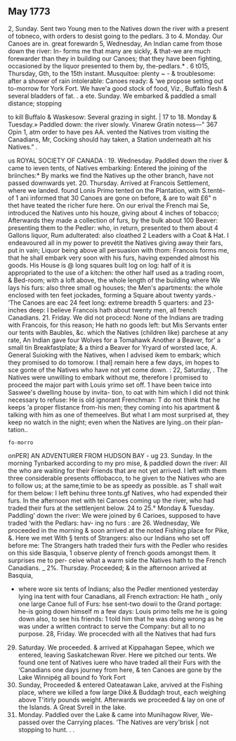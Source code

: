 ## May 1773

2, Sunday. Sent two Young men to the Natives down the river 
with a present of tobneco, with orders to desist going to the pedlars. 
3 to 4. Monday. Our Canoes are in. great forewardn 
5, Wednesday, An Indian came from those down the river: In- 
forms me that many are sickly, & that-we are much forewarder than they 
in building our Canoes; that they have been fighting, occasioned by the 
liquor presented to them by, the-pedlars.* . 
6 t015, Thursday, Gth, to the 15th instant. Musquitoe: plenty 
~ - & troublesome: after a shower of rain intolerable: Canoes ready: & 
‘we propose setting out to-morrow for York Fort. We have'a good stock 
of food, Viz., Buffalo flesh & several bladders of fat. . 
a ete. Sunday. We embarked & paddled a small distance; stopping 
  
to kill Buffalo & Waskesow: Several grazing in sight. 
| 17 to 18. Monday & Tuesday.» Paddled down: the river slowly. 
 Vinarew Gratin notess—" 367 Opin 1, atm order to have pes 
AA. vented the Natives trom visiting the Canadians, Mr, Cocking should hay 
taken, a Station underneath alt his Natives.” . 
  
  
  
  
us ROYAL SOCIETY OF CANADA : 
19. Wednesday. Paddled down the river & came to ieven tents, 
of Natives embarking: Entered the joining of the briinches:* By marks 
we find the Natives up the other branch, have not passed downwards yet. 
20. Thursday. Arrived at Francois Settlement, where we landed. 
found Lonis Primo tented on the Plantation, with S.tenté-of 
1 ani informed that 30 Canoes are gone on before, & are to wait £6" n 
thet have teated the richer fure here. On our erival the French mai Se, 
introduced the Natives unto his houze, giving about 4 inches of tobacco; 
Afterwards they made a collection of furs, by the bulk about 100 Beaver: 
presenting them to the Pedler: who, in return, presented to them about 
4 Gallons liquor, Rum adulterated: also cloathed 2 Leaders with a Coat 
& Hat. I endeavoured all in my power to prevétit the Natives giving 
away their fars, put in vain; Liquor being above all persuasion with 
thom: Francois forms me, that he shall embark very soon with his 
furs, having expended almost his goods. His House is @ long squares 
built log on log: half of it is appropriated to the use of a kitchen: the 
other half used as a trading room, & Bed-room; with a loft above, the 
whole length of the building where We lays his furs: also three small 
og houses; the Men's apartments: the whole enclosed with ten feet 
jockades, forming a Square about twenty yards.- ‘The Canoes are eac 
24 feet long: extreme breadth 5 quarters: and 23-inches deep: I believe 
Francois hath about twenty men, all french Canadians. 
21. Friday. We did not procecd: None of the Indians are trading 
with Francois, for this reason; He hath no goods left: but Mis Servants 
enter our tents with Baubles, &c. which the Natives (children like) 
parchese at any rate, An Indian gave four Wolves for a Tomahawk 
Another a Beaver, for’ a small tin Breakfastplate; & a third a Beaver 
for Yryard of worsted lace, A. General Suioking with the Natives, when 
I advised ikem to embark; which they promised to do tomorow. I 
thal] remain here a few days, im hopes to sce gonte of the Natives who 
have not yet come down. : 
22, Saturday, . The Natives were unwilling to embark without me, 
therefore I promised to proceed the major part with Louis 
yrimo set off. 1 have been twice into Saswee's dwelling house by invita- 
tion, to oat with him which I did not think necessary to refuse: He is 
old ignorant Frenchman: T do not think that he keeps ‘a proper 
flistance from-his men; they coming into his apartment & talking with 
him as one of themeelves. But what I am most surprised at, they keep 
no watch in the night; even when the Natives are lying..on their plan- 
tation.. 
      
   
  
  
       
        
    fo-morro 
  
  
onPER] AN ADVENTURER FROM HUDSON BAY - ug 
23. Sunday. In the morning Tynbarked according to my pro 
mise, & paddled down the river: All the 
who are waiting for their Friends that are not yet arrived. I left with 
them three considerable presents offlobacco, to he given to the Natives 
who are to follow us; at the same,timie to be as speedy as possible. as T 
shall wait for them below: I left behinu three tonts.gf Natives, who had 
expended their furs. In the afternoon met with tei Canoes coming up 
the river, who had traded their furs at the settlenjent below. 
24 to 25.° Monday & Tuesday. Paddling’ down the river: We 
were joined by 6 Carioes, supposed to have traded ‘with the Pedlars: hav- 
ing no furs : are 
26. Wednesday, We proceeded in the morning & soon arrived at 
the noted Fishing place for Pike, &. Here we met With § tents of 
Strangers: also our Indians who set off before me: The Strangers hath 
traded their furs with the Pedler who resides on this side Basquia, 1 
observe plenty of french goods amongst them. It surprises me to per- 
ceive what a warm side the Natives hath to the French Canadians. 
_ 2%. Thursday. Proceeded; & in the afternoon arrived at Basquia, 
* where wore six tents of Indians; also the Pedler mentioned yesterday 
lying ina tent with four Canadians, all French extraction: He hath 
_ only one large Canoe full of Furs: hse sent-two dowii to the Grand 
portage: he-is going down himself m a few days: Louis primo tells me 
he is going down also, to see his friends: 1 told him that he was doing 
wrong as he was under a written contract to serve the Company: but all 
to no purpose. 
28, Friday. We procecded with all the Natives that had furs 
29. Saturday. We proceeded. & arrived at Kippahagan Sepee, 
which we entered, leaving Saskatchewan River. Here we pitched our 
tents. We found one tent of Natives iuere who have traded all their 
Furs with the ‘Canadians one days journey from here, & ten Canoes are 
gone by the Lake Winnipég all bound fo York Fort 
30. Sunday, Proceeded & entered Oateatawan Lake, arvived at the 
Fishing place, where we killed a fow large Diké.& Buddagh trout, each 
weighing above T'itirly pounds weight. Afterwards we proceeded & lay 
on one of the Islands. A Great Svrell in the lake. 
31. Monday. Paddled over the Lake & came into Munihagow 
River, We-passed over the Carrying places. ‘The Natives are very'brisk | 
not stopping to hunt. . . 
